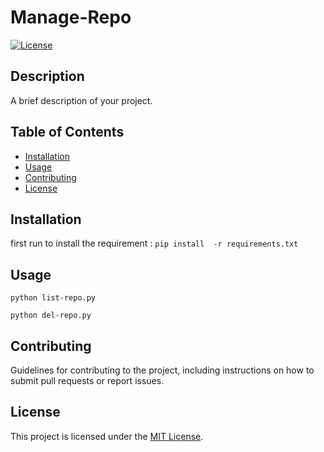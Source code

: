 # Manage-Repo

[![License](https://img.shields.io/badge/license-MIT-blue.svg)](LICENSE)

## Description

A brief description of your project.

## Table of Contents

- [Installation](#installation)
- [Usage](#usage)
- [Contributing](#contributing)
- [License](#license)

## Installation
first run to install the requirement : 
```pip install  -r requirements.txt```

## Usage

```python list-repo.py```

```python del-repo.py```


## Contributing

Guidelines for contributing to the project, including instructions on how to submit pull requests or report issues.

## License

This project is licensed under the [MIT License](LICENSE).

